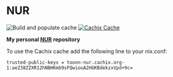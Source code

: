 # NUR

![Build and populate cache](https://github.com/toonn/nur-packages/workflows/Build%20and%20populate%20cache/badge.svg)
[![Cachix Cache](https://img.shields.io/badge/cachix-toonn--nur-blue.svg)](https://toonn-nur.cachix.org)

**My personal [NUR](https://github.com/nix-community/NUR) repository**

To use the Cachix cache add the following line to your nix.conf:

```
trusted-public-keys = toonn-nur.cachix.org-1:aeZ38ZZXR12hNBHKmb9sFQwiouA2HGKBdekzxVpd+9c=
```
